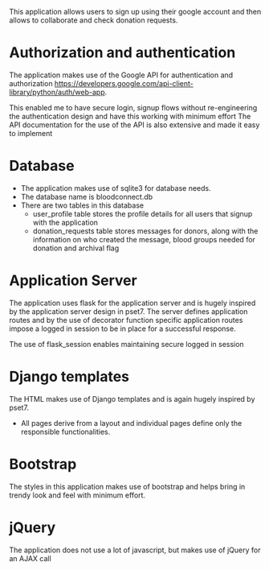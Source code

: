This application allows users to sign up using their google account and then allows to collaborate and check donation requests.

# Authorization and authentication

The application makes use of the Google API for authentication and authorization https://developers.google.com/api-client-library/python/auth/web-app.

This enabled me to have secure login, signup flows without re-engineering the authentication design and have this working with minimum effort
The API documentation for the use of the API is also extensive and made it easy to implement

# Database

- The application makes use of sqlite3 for database needs.
- The database name is bloodconnect.db
- There are two tables in this database
    - user_profile table stores the profile details for all users that signup with the application
    - donation_requests table stores messages for donors, along with the information on who created the message, blood groups needed for donation and archival flag

# Application Server

The application uses flask for the application server and is hugely inspired by the application server design in pset7.
The server defines application routes and by the use of decorator function specific application routes impose a logged in session to be in place for a successful response.

The use of flask_session enables maintaining secure logged in session

# Django templates

The HTML makes use of Django templates and is again hugely inspired by pset7.
- All pages derive from a layout and individual pages define only the responsible functionalities.

# Bootstrap

The styles in this application makes use of bootstrap and helps bring in trendy look and feel with minimum effort.

# jQuery

The application does not use a lot of javascript, but makes use of jQuery for an AJAX call

